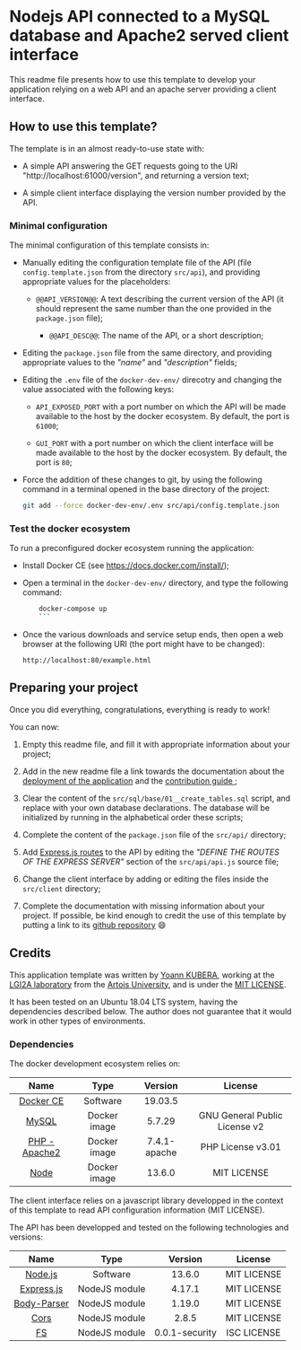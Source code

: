 # Nodejs API connected to a MySQL database and Apache2 served client interface

This readme file presents how to use this template to develop your application
relying on a web API and an apache server providing a client interface.

## How to use this template?

The template is in an almost ready-to-use state with:

* A simple API answering the GET requests going to the URI "http://localhost:61000/version",
  and returning a version text;

* A simple client interface displaying the version number provided by the API.

### Minimal configuration

The minimal configuration of this template consists in:

* Manually editing the configuration template file of the API (file
	`config.template.json` from the directory `src/api`), and providing appropriate
	values for the placeholders:

    * `@@API_VERSION@@`: A text describing the current version of the API (it
			should represent the same number than the one provided in the `package.json`
			file);

		* `@@API_DESC@@`: The name of the API, or a short description;

* Editing the `package.json` file from the same directory, and providing appropriate
  values to the _"name"_ and _"description"_ fields;

* Editing the `.env` file of the `docker-dev-env/` direcotry and changing the value
  associated with the following keys:

    * `API_EXPOSED_PORT` with a port number on which the API will be made available
		  to the host by the docker ecosystem. By default, the port is `61000`;

    * `GUI_PORT` with a port number on which the client interface will be made
		  available to the host by the docker ecosystem. By default, the port is `80`;

* Force the addition of these changes to git, by using the following command
  in a terminal opened in the base directory of the project:

    ```bash
    git add --force docker-dev-env/.env src/api/config.template.json
    ```

### Test the docker ecosystem

To run a preconfigured docker ecosystem running the application:

* Install Docker CE (see https://docs.docker.com/install/);

* Open a terminal in the `docker-dev-env/` directory, and type the following
  command:

    ```bash
		docker-compose up
		```

* Once the various downloads and service setup ends, then open a web browser at
  the following URI (the port might have to be changed):

    `http://localhost:80/example.html`

## Preparing your project

Once you did everything, congratulations, everything is ready to work!

You can now:

1. Empty this readme file, and fill it with appropriate information about your
   project;

1. Add in the new readme file a link towards the documentation about the [deployment
   of the application](doc/deployment/Readme.md) and the [contribution guide
	 ](CONTRIBUTING.md);

1. Clear the content of the `src/sql/base/01__create_tables.sql` script, and
   replace with your own database declarations. The database will be initialized
	 by running in the alphabetical order these scripts;

1. Complete the content of the `package.json` file of the `src/api/` directory;

1. Add [Express.js routes](https://expressjs.com/en/guide/routing.html) to the
   API by editing the _"DEFINE THE ROUTES OF THE EXPRESS SERVER"_ section of the
	 `src/api/api.js` source file;

1. Change the client interface by adding or editing the files inside the
   `src/client` directory;

1. Complete the documentation with missing information about your project.
   If possible, be kind enough to credit the use of this template by putting a
	 link to its [github repository](https://github.com/yoannkubera/docker-envs)
   :smile:

## Credits

This application template was written by [Yoann KUBERA](https://github.com/yoannkubera),
working at the [LGI2A laboratory](https://www.lgi2a.univ-artois.fr) from the [Artois
University](https://www.univ-artois.fr), and is under the [MIT LICENSE](LICENSE).

It has been tested on an Ubuntu 18.04 LTS system, having the dependencies described
below. The author does not guarantee that it would work in other types of environments.

### Dependencies

The docker development ecosystem relies on:

| Name                                                                 | Type         | Version      | License                       |
|:--------------------------------------------------------------------:|:------------:|:------------:|:-----------------------------:|
| [Docker CE](https://docs.docker.com/install/linux/docker-ce/ubuntu/) | Software     | 19.03.5      | |
| [MySQL](https://hub.docker.com/_/mysql)                              | Docker image | 5.7.29       | GNU General Public License v2 |
| [PHP - Apache2](https://hub.docker.com/_/php)                        | Docker image | 7.4.1-apache | PHP License v3.01             |
| [Node](https://hub.docker.com/_/node/)                               | Docker image | 13.6.0       | MIT LICENSE                   |

The client interface relies on a javascript library developped in the context of
this template to read API configuration information (MIT LICENSE).

The API has been developped and tested on the following technologies and versions:

| Name                                                           | Type          | Version        | License     |
|:--------------------------------------------------------------:|:-------------:|:--------------:|:-----------:|
| [Node.js](https://nodejs.org/en/)                              | Software      | 13.6.0         | MIT LICENSE |
| [Express.js](http://expressjs.com/)                            | NodeJS module | 4.17.1         | MIT LICENSE |
| [Body-Parser](https://github.com/expressjs/body-parser#readme) | NodeJS module | 1.19.0         | MIT LICENSE |
| [Cors](https://github.com/expressjs/cors#readme)               | NodeJS module | 2.8.5          | MIT LICENSE |
| [FS](https://github.com/npm/security-holder#readme)            | NodeJS module | 0.0.1-security | ISC LICENSE |
